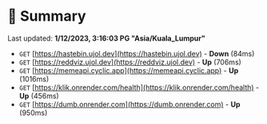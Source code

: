 # 📖 Summary
Last updated: **1/12/2023, 3:16:03 PG "Asia/Kuala_Lumpur"**

- `GET` [https://hastebin.ujol.dev](https://hastebin.ujol.dev) - **Down** (84ms)
- `GET` [https://reddviz.ujol.dev](https://reddviz.ujol.dev) - **Up** (706ms)
- `GET` [https://memeapi.cyclic.app](https://memeapi.cyclic.app) - **Up** (1016ms)
- `GET` [https://klik.onrender.com/health](https://klik.onrender.com/health) - **Up** (456ms)
- `GET` [https://dumb.onrender.com](https://dumb.onrender.com) - **Up** (950ms)
